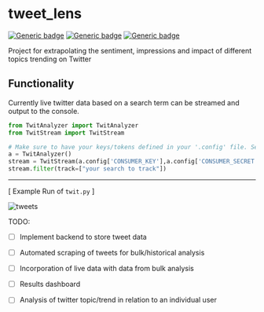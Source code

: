 # tweet_lens
[![Generic badge](https://img.shields.io/badge/Licence-MIT-blue.svg)](https://shields.io/)
[![Generic badge](https://img.shields.io/badge/Maintained-yes-green.svg)](https://shields.io/)
[![Generic badge](https://img.shields.io/badge/Python-3.10.6-yellow.svg)](https://shields.io/)

Project for extrapolating the sentiment, impressions and impact of different topics trending on Twitter

## Functionality
Currently live twitter data based on a search term can be streamed and output to the console.
```python
from TwitAnalyzer import TwitAnalyzer
from TwitStream import TwitStream

# Make sure to have your keys/tokens defined in your '.config' file. See example file for details
a = TwitAnalyzer()
stream = TwitStream(a.config['CONSUMER_KEY'],a.config['CONSUMER_SECRET'],a.config['ACCESS_TOKEN'],a.config['ACCESS_TOKEN_SECRET'])
stream.filter(track=["your search to track"])

```

---
[ Example Run of `twit.py` ]

![tweets](https://user-images.githubusercontent.com/38412172/197245058-916f99d9-5c0d-437d-80e3-158a8e3af039.png)


TODO:
  - [ ] Implement backend to store tweet data
  - [ ] Automated scraping of tweets for bulk/historical analysis
  - [ ] Incorporation of live data with data from bulk analysis
  - [ ] Results dashboard
  - [ ] Analysis of twitter topic/trend in relation to an individual user
  
  
